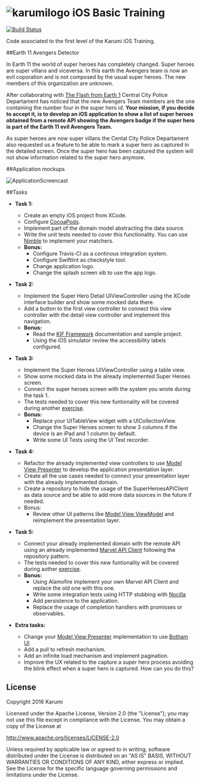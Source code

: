 # ![karumilogo] iOS Basic Training 
[![Build Status](https://travis-ci.org/Karumi/iOSBasicTraining.svg?branch=master)](https://travis-ci.org/Karumi/iOSBasicTraining)

Code associated to the first level of the Karumi iOS Training.

##Earth 11 Avengers Detector

In Earth 11 the world of super heroes has completely changed. Super heroes are super villans and viceversa. In this earth the Avengers team is now an evil coporation and is not composed by the usual super heroes. The new members of this organization are unknown.

After collaborating with [The Flash from Earth 1][flash] Central City Police Departament has noticed that the new Avengers Team members are the one containing the number four in the super hero id. **Your mission, if you decide to accept it, is to develop an iOS application to show a list of super heroes obtained from a remote API showing the Avengers badge if the super hero is part of the Earth 11 evil Avengers Team.**

As super heroes are now super villans the Cental City Police Departament also requested us a feature to be able to mark a super hero as captured in the detailed screen. Once the super hero has been captured the system will not show information related to the super hero anymore.

##Application mockups

![ApplicationScreencast][applicationScreencast]

##Tasks


* **Task 1:**

    * Create an empty iOS project from XCode.
    * Configure [CocoaPods][cocoapods].
    * Implement part of the domain model abstracting the data source.
    * Write the unit tests needed to cover this functionality. You can use [Nimble][nimble] to implement your matchers.
    * **Bonus:**
        * Configure Travis-CI as a continous integration system.
        * Configure Swiftlint as checkstyle tool.
        * Change application logo.
        * Change the splash screen xib to use the app logo.

* **Task 2:**

    * Implement the Super Hero Detail UIViewController using the XCode interface builder and show some mocked data there.
    * Add a button to the first view controller to connect this view controller with the detail view controller and implement this navigation.
    * **Bonus:**
        * Read the [KIF Framework][kif] documentation and sample project.
        * Using the iOS simulator review the accessibility labels configured.

* **Task 3:**

    * Implement the Super Heroes UIViewController using a table view.
    * Show some mocked data in the already implemented Super Heroes screen.
    * Connect the super heroes screen with the system you wrote during the task 1.
    * The tests needed to cover this new funtionality will be covered during another [exercise][kataSuperHeroes].
    * **Bonus:**
        * Replace your UITableView widget with a UICollectionView.
        * Change the Super Heroes screen to show 3 columns if the device is an iPad and 1 column by default.
        * Write some UI Tests using the UI Test recorder.

* **Task 4:**

    * Refactor the already implemented view controllers to use [Model View Presenter][mvp] to develop the application presentation layer.
    * Create all the use cases needed to connect your presentation layer with the already implemented domain.
    * Create a repository to hide the usage of the SuperHeroesAPIClient as data source and be able to add more data sources in the future if needed.
    * Bonus:
        * Review other UI patterns like [Model View ViewModel][mvvm] and reimplement the presentation layer.

* **Task 5:**

    * Connect your already implemented domain with the remote API using an already implemented [Marvel API Client][marvelApiClient] following the repository pattern.
    * The tests needed to cover this new funtionality will be covered during aother [exercise][kataTodoAPIClient].
    * **Bonus:**
        * Using Alamofire implement your own Marvel API Client and replace the old one with this one.
        * Write some integration tests using HTTP stubbing with [Nocilla][nocilla] 
        * Add persistence to the application.
        * Replace the usage of completion handlers with promisses or observables.

* **Extra tasks:**

    * Change your [Model View Presenter][mvp] implementation to use [Botham UI][bothamUI]
    * Add a pull to refresh mechanism.
    * Add an infinite load mechanism and implement pagination.
    * Improve the UX related to the capture a super hero process avoiding the blink effect when a super hero is captured. How can you do this?

License
-------

Copyright 2016 Karumi

Licensed under the Apache License, Version 2.0 (the "License");
you may not use this file except in compliance with the License.
You may obtain a copy of the License at

http://www.apache.org/licenses/LICENSE-2.0

Unless required by applicable law or agreed to in writing, software
distributed under the License is distributed on an "AS IS" BASIS,
WITHOUT WARRANTIES OR CONDITIONS OF ANY KIND, either express or implied.
See the License for the specific language governing permissions and
limitations under the License.

[karumilogo]: https://cloud.githubusercontent.com/assets/858090/11626547/e5a1dc66-9ce3-11e5-908d-537e07e82090.png


[karumilogo]: https://cloud.githubusercontent.com/assets/858090/11626547/e5a1dc66-9ce3-11e5-908d-537e07e82090.png
[applicationScreencast]: ./art/applicationScreencast.gif
[cocoapods]: https://guides.cocoapods.org/using/getting-started.html
[kif]: https://github.com/kif-framework/KIF
[nimble]: https://github.com/Quick/Nimble
[mvp]: https://en.wikipedia.org/wiki/Model%E2%80%93view%E2%80%93presenter
[marvelApiClient]: https://github.com/Karumi/MarvelApiClient
[mvvm]: https://en.wikipedia.org/wiki/Model%E2%80%93view%E2%80%93viewmodel
[flash]: https://en.wikipedia.org/wiki/Flash_(comics)
[kataSuperHeroes]: https://github.com/Karumi/KataSuperHeroesIOS/
[nocilla]: https://github.com/luisobo/Nocilla
[kataTodoAPIClient]: https://github.com/Karumi/KataTODOApiClientIOS
[bothamUI]: https://github.com/Karumi/BothamUI/
